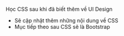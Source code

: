 Học CSS sau khi đã biết thêm về UI Design
- Sẽ cập nhật thêm những nội dung về CSS 
- Mục tiếp theo sau CSS sẽ là Bootstrap 